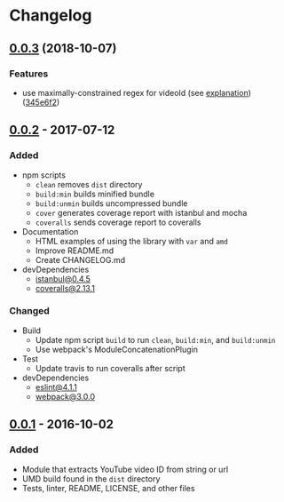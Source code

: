 # Changelog

## [0.0.3](https://github.com/remarkablemark/youtube-video-id/compare/v0.0.2...v0.0.3) (2018-10-07)

### Features

- use maximally-constrained regex for videoId (see [explanation](https://webapps.stackexchange.com/questions/54443/format-for-id-of-youtube-video/101153#101153)) ([345e6f2](https://github.com/remarkablemark/youtube-video-id/commit/345e6f2))

## [0.0.2](https://github.com/remarkablemark/youtube-video-id/compare/v0.0.1...v0.0.2) - 2017-07-12

### Added

- npm scripts
  - `clean` removes `dist` directory
  - `build:min` builds minified bundle
  - `build:unmin` builds uncompressed bundle
  - `cover` generates coverage report with istanbul and mocha
  - `coveralls` sends coverage report to coveralls
- Documentation
  - HTML examples of using the library with `var` and `amd`
  - Improve README.md
  - Create CHANGELOG.md
- devDependencies
  - istanbul@0.4.5
  - coveralls@2.13.1

### Changed

- Build
  - Update npm script `build` to run `clean`, `build:min`, and `build:unmin`
  - Use webpack's ModuleConcatenationPlugin
- Test
  - Update travis to run coveralls after script
- devDependencies
  - eslint@4.1.1
  - webpack@3.0.0

## [0.0.1](https://github.com/remarkablemark/youtube-video-id/tree/v0.0.1) - 2016-10-02

### Added

- Module that extracts YouTube video ID from string or url
- UMD build found in the `dist` directory
- Tests, linter, README, LICENSE, and other files
